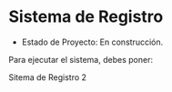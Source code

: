 <h1> Sistema de Registro</h1>

- Estado de Proyecto: En construcción.

Para ejecutar el sistema, debes poner:

Sitema de Registro 2
